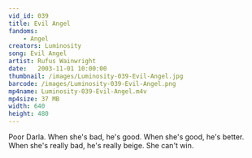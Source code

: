 ```yaml
---
vid_id: 039
title: Evil Angel
fandoms:
    - Angel
creators: Luminosity
song: Evil Angel
artist: Rufus Wainwright
date:   2003-11-01 10:00:00
thumbnail: /images/Luminosity-039-Evil-Angel.jpg
barcode: /images/Luminosity-039-Evil-Angel.png
mp4name: Luminosity-039-Evil-Angel.m4v
mp4size: 37 MB
width: 640
height: 480
---
```


Poor Darla. When she's bad, he's good. When she's good, he's better. When she's really bad, he's really beige. She can't win.

